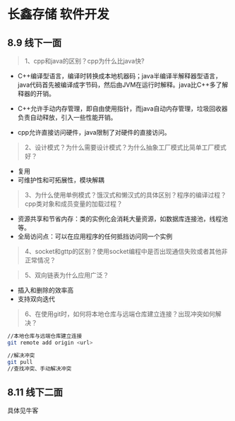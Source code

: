 # 长鑫存储 软件开发

## 8.9 线下一面

>1、cpp和java的区别？cpp为什么比java快?

-   C++编译型语言，编译时转换成本地机器码；java半编译半解释器型语言，java代码首先被编译成字节码，然后由JVM在运行时解释。java比C++多了解释器的开销。

-   C++允许手动内存管理，即自由使用指针，而java自动内存管理，垃圾回收器负责自动释放，引入一些性能开销。

-   cpp允许直接访问硬件，java限制了对硬件的直接访问。

>2、设计模式？为什么需要设计模式？为什么抽象工厂模式比简单工厂模式好？

-   复用
-   可维护性和可拓展性，模块解耦

>3、为什么使用单例模式？饿汉式和懒汉式的具体区别？程序的编译过程？cpp类对象和成员变量的加载过程？

-   资源共享和节省内存：类的实例化会消耗大量资源，如数据库连接池，线程池等。
-   全局访问点：可以在应用程序的任何抵挡访问同一个实例

>4、socket和gttp的区别？使用socket编程中是否出现通信失败或者其他非正常情况？


>5、双向链表为什么应用广泛？

-   插入和删除的效率高
-   支持双向迭代

>6、在使用git时，如何将本地仓库与远端仓库建立连接？出现冲突如何解决？

```bash
//本地仓库与远端仓库建立连接
git remote add origin <url>

//解决冲突
git pull
//查找冲突、手动解决冲突
```

## 8.11 线下二面

具体见牛客